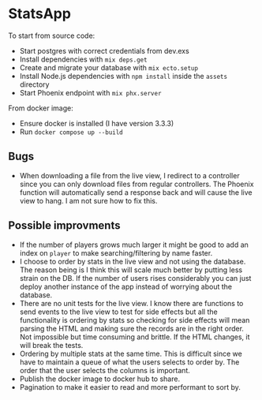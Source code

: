 # StatsApp

To start from source code:

  * Start postgres with correct credentials from dev.exs
  * Install dependencies with `mix deps.get`
  * Create and migrate your database with `mix ecto.setup`
  * Install Node.js dependencies with `npm install` inside the `assets` directory
  * Start Phoenix endpoint with `mix phx.server`

From docker image:

  * Ensure docker is installed (I have version 3.3.3)
  * Run `docker compose up --build`

## Bugs

- When downloading a file from the live view, I redirect to a controller since you can only download files from regular controllers. The Phoenix function will automatically send a response back and will cause the live view to hang. I am not sure how to fix this.

## Possible improvments

- If the number of players grows much larger it might be good to add an index on `player` to make searching/filtering by name faster.
- I choose to order by stats in the live view and not using the database. The reason being is I think this will scale much better by putting less strain on the DB. If the number of users rises considerably you can just deploy another instance of the app instead of worrying about the database.
- There are no unit tests for the live view. I know there are functions to send events to the live view to test for side effects but all the functionality is ordering by stats so checking for side effects will mean parsing the HTML and making sure the records are in the right order. Not impossible but time consuming and brittle. If the HTML changes, it will break the tests.
- Ordering by multiple stats at the same time. This is difficult since we have to maintain a queue of what the users selects to order by. The order that the user selects the columns is important.
- Publish the docker image to docker hub to share.
- Pagination to make it easier to read and more performant to sort by.
